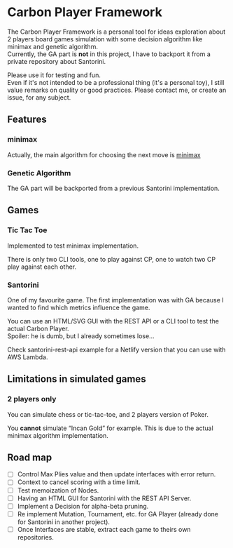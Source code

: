 # Carbon Player Framework

The Carbon Player Framework is a personal tool for ideas exploration about 2 players board games simulation with some decision algorithm like minimax and genetic algorithm.  
Currently, the GA part is **not** in this project, I have to backport it from a private repository about Santorini.

Please use it for testing and fun.  
Even if it's not intended to be a professional thing (it's a personal toy), I still value remarks on quality or good practices.
Please contact me, or create an issue, for any subject.

## Features

### minimax

Actually, the main algorithm for choosing the next move is [minimax](https://en.wikipedia.org/wiki/Minimax) 

### Genetic Algorithm

The GA part will be backported from a previous Santorini implementation.

## Games

### Tic Tac Toe

Implemented to test minimax implementation.  

There is only two CLI tools, one to play against CP, one to watch two CP play against each other.

### Santorini

One of my favourite game. The first implementation was with GA because I wanted to find which metrics influence the game.

You can use an HTML/SVG GUI with the REST API or a CLI tool to test the actual Carbon Player.  
Spoiler: he is dumb, but I already sometimes lose…

Check santorini-rest-api example for a Netlify version that you can use with AWS Lambda.

## Limitations in simulated games

### 2 players only

You can simulate chess or tic-tac-toe, and 2 players version of Poker.

You **cannot** simulate “Incan Gold” for example. This is due to the actual minimax algorithm implementation.

## Road map

* [ ] Control Max Plies value and then update interfaces with error return.
* [ ] Context to cancel scoring with a time limit.
* [ ] Test memoization of Nodes.
* [ ] Having an HTML GUI for Santorini with the REST API Server.
* [ ] Implement a Decision for alpha-beta pruning.
* [ ] Re implement Mutation, Tournament, etc. for GA Player (already done for Santorini in another project).
* [ ] Once Interfaces are stable, extract each game to theirs own repositories.
